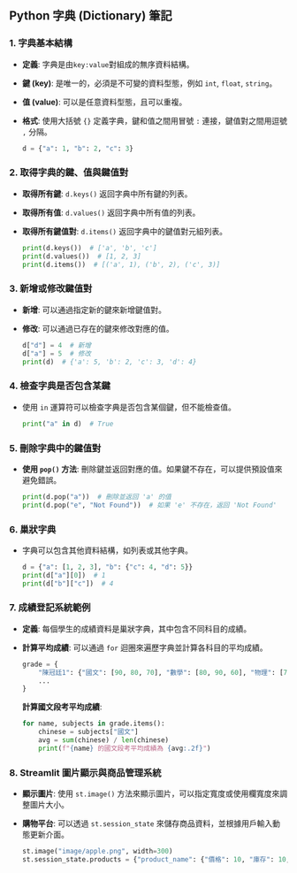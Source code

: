 ## Python 字典 (Dictionary) 筆記

### 1. **字典基本結構**

- **定義**: 字典是由`key:value`對組成的無序資料結構。
- **鍵 (key)**: 是唯一的，必須是不可變的資料型態，例如 `int`, `float`, `string`。
- **值 (value)**: 可以是任意資料型態，且可以重複。
- **格式**: 使用大括號 `{}` 定義字典，鍵和值之間用冒號 `:` 連接，鍵值對之間用逗號 `,` 分隔。

   ```python
   d = {"a": 1, "b": 2, "c": 3}
   ```

### 2. **取得字典的鍵、值與鍵值對**

- **取得所有鍵**: `d.keys()` 返回字典中所有鍵的列表。
- **取得所有值**: `d.values()` 返回字典中所有值的列表。
- **取得所有鍵值對**: `d.items()` 返回字典中的鍵值對元組列表。

   ```python
   print(d.keys())  # ['a', 'b', 'c']
   print(d.values())  # [1, 2, 3]
   print(d.items())  # [('a', 1), ('b', 2), ('c', 3)]
   ```

### 3. **新增或修改鍵值對**

- **新增**: 可以通過指定新的鍵來新增鍵值對。
- **修改**: 可以通過已存在的鍵來修改對應的值。

   ```python
   d["d"] = 4  # 新增
   d["a"] = 5  # 修改
   print(d)  # {'a': 5, 'b': 2, 'c': 3, 'd': 4}
   ```

### 4. **檢查字典是否包含某鍵**

- 使用 `in` 運算符可以檢查字典是否包含某個鍵，但不能檢查值。

   ```python
   print("a" in d)  # True
   ```

### 5. **刪除字典中的鍵值對**

- **使用 `pop()` 方法**: 刪除鍵並返回對應的值。如果鍵不存在，可以提供預設值來避免錯誤。

   ```python
   print(d.pop("a"))  # 刪除並返回 'a' 的值
   print(d.pop("e", "Not Found"))  # 如果 'e' 不存在，返回 'Not Found'
   ```

### 6. **巢狀字典**

- 字典可以包含其他資料結構，如列表或其他字典。

   ```python
   d = {"a": [1, 2, 3], "b": {"c": 4, "d": 5}}
   print(d["a"][0])  # 1
   print(d["b"]["c"])  # 4
   ```

### 7. **成績登記系統範例**

- **定義**: 每個學生的成績資料是巢狀字典，其中包含不同科目的成績。
- **計算平均成績**: 可以通過 `for` 迴圈來遍歷字典並計算各科目的平均成績。

   ```python
   grade = {
       "陳冠廷1": {"國文": [90, 80, 70], "數學": [80, 90, 60], "物理": [70, 80, 90]},
       ...
   }
   ```

   **計算國文段考平均成績**:

   ```python
   for name, subjects in grade.items():
       chinese = subjects["國文"]
       avg = sum(chinese) / len(chinese)
       print(f"{name} 的國文段考平均成績為 {avg:.2f}")
   ```

### 8. **Streamlit 圖片顯示與商品管理系統**

- **顯示圖片**: 使用 `st.image()` 方法來顯示圖片，可以指定寬度或使用欄寬度來調整圖片大小。
- **購物平台**: 可以透過 `st.session_state` 來儲存商品資料，並根據用戶輸入動態更新介面。

   ```python
   st.image("image/apple.png", width=300)
   st.session_state.products = {"product_name": {"價格": 10, "庫存": 10, "image": "path"}}
   ```
